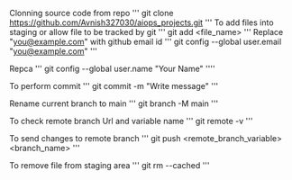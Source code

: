 Clonning source code from repo
'''
git clone https://github.com/Avnish327030/aiops_projects.git
'''
To add files into staging or allow file to be tracked by git
'''
git add <file_name>
'''
Replace "you@example.com" with github email id
'''
git config --global user.email "you@example.com"
'''

Repca
'''
git config --global user.name "Your Name"
''''

To perform commit
'''
git commit -m "Write message"
'''

Rename current branch to main
'''
git branch -M main
'''

To check remote branch Url and variable name
'''
git remote -v
'''

To send changes to remote branch
'''
git push <remote_branch_variable><branch_name>
'''

To remove file from staging area
'''
git rm --cached <filename>
'''